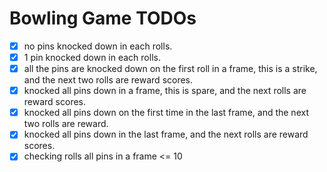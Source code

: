 # Bowling Game TODOs


- [x] no pins knocked down in each rolls.
- [x] 1 pin knocked down in each rolls. 
- [x] all the pins are knocked down on the first roll in a frame, this is a strike, and the next two rolls are reward scores.
- [x] knocked all pins down in a frame, this is spare, and the next rolls are reward scores.
- [x] knocked all pins down on the first time in the last frame, and the next two rolls are reward.
- [x] knocked all pins down in the last frame, and the next rolls are reward scores.
- [x] checking rolls all pins in a frame <= 10   